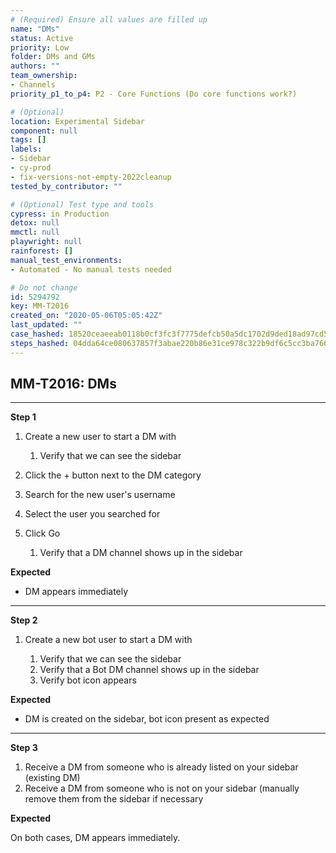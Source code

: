 ```yaml
---
# (Required) Ensure all values are filled up
name: "DMs"
status: Active
priority: Low
folder: DMs and GMs
authors: ""
team_ownership: 
- Channels
priority_p1_to_p4: P2 - Core Functions (Do core functions work?)

# (Optional)
location: Experimental Sidebar
component: null
tags: []
labels: 
- Sidebar
- cy-prod
- fix-versions-not-empty-2022cleanup
tested_by_contributor: ""

# (Optional) Test type and tools
cypress: in Production
detox: null
mmctl: null
playwright: null
rainforest: []
manual_test_environments: 
- Automated - No manual tests needed

# Do not change
id: 5294792
key: MM-T2016
created_on: "2020-05-06T05:05:42Z"
last_updated: ""
case_hashed: 18520ceaeeab0118b0cf3fc3f7775defcb50a5dc1702d9ded18ad97cd5bd49b6c2ab6cd9ac3991201a75549dda9279d8
steps_hashed: 04dda64ce080637857f3abae220b86e31ce978c322b9df6c5cc3ba76666d0d0629736f8435de276d5689918bd7ada9e5
---
```


<!-- (Auto-generated) Based on frontmatter's "key" and "name" -->

## MM-T2016: DMs

---

**Step 1**

1. Create a new user to start a DM with

   1. Verify that we can see the sidebar

2. Click the + button next to the DM category

3. Search for the new user's username

4. Select the user you searched for

5. Click Go

   1. Verify that a DM channel shows up in the sidebar

**Expected**

- DM appears immediately

---

**Step 2**

1. Create a new bot user to start a DM with

   1. Verify that we can see the sidebar
   2. Verify that a Bot DM channel shows up in the sidebar
   3. Verify bot icon appears

**Expected**

- DM is created on the sidebar, bot icon present as expected

---

**Step 3**

1. Receive a DM from someone who is already listed on your sidebar (existing DM)
2. Receive a DM from someone who is not on your sidebar (manually remove them from the sidebar if necessary

**Expected**

On both cases, DM appears immediately.
